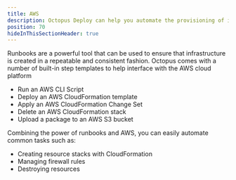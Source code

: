 ```yaml
---
title: AWS
description: Octopus Deploy can help you automate the provisioning of infrastructure in AWS using runbooks.
position: 70
hideInThisSectionHeader: true
---
```


Runbooks are a powerful tool that can be used to ensure that infrastructure is created in a repeatable and consistent fashion.  Octopus comes with a number of built-in step templates to help interface with the AWS cloud platform

- Run an AWS CLI Script
- Deploy an AWS CloudFormation template
- Apply an AWS CloudFormation Change Set
- Delete an AWS CloudFormation stack
- Upload a package to an AWS S3 bucket

Combining the power of runbooks and AWS, you can easily automate common tasks such as:

- Creating resource stacks with CloudFormation
- Managing firewall rules
- Destroying resources